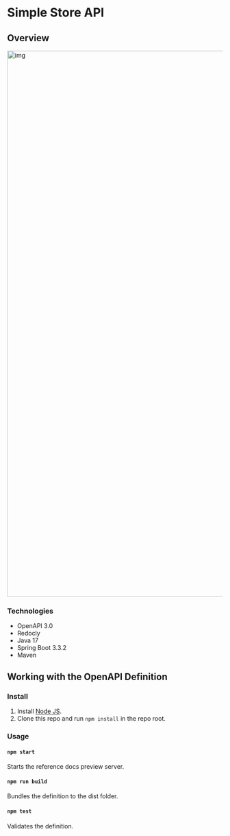 # Simple Store API

## Overview
<img width="1273" alt="img" src="https://github.com/user-attachments/assets/d79acf66-f91b-4016-8005-80c6f31e0ec0">


### Technologies
- OpenAPI 3.0
- Redocly
- Java 17
- Spring Boot 3.3.2
- Maven


## Working with the OpenAPI Definition

### Install

1. Install [Node JS](https://nodejs.org/).
2. Clone this repo and run `npm install` in the repo root.

### Usage

#### `npm start`
Starts the reference docs preview server.

#### `npm run build`
Bundles the definition to the dist folder.

#### `npm test`
Validates the definition.



